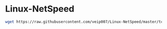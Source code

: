 # Linux-NetSpeed
```bash
wget https://raw.githubusercontent.com/veip007/Linux-NetSpeed/master/tcp.sh && chmod +x tcp.sh && ./tcp.sh
```
